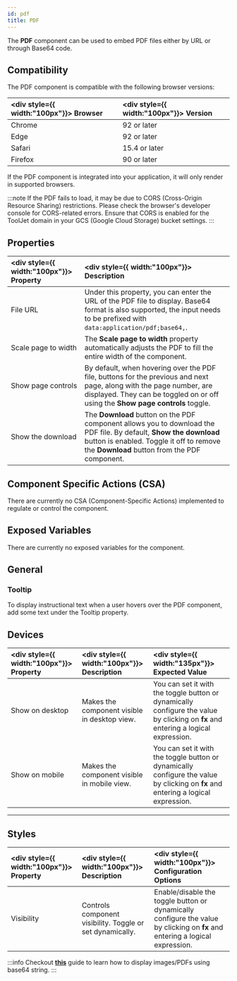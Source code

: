 ```yaml
---
id: pdf
title: PDF
---
```


The **PDF** component can be used to embed PDF files either by URL or through Base64 code.

<div style={{paddingTop:'24px'}}>

## Compatibility

The PDF component is compatible with the following browser versions: <br/>

| <div style={{ width:"100px"}}> Browser </div> | <div style={{ width:"100px"}}> Version </div> |
| :-------------------------------------------- | :-------------------------------------------- |
| Chrome                                        | 92 or later                                   |
| Edge                                          | 92 or later                                   |
| Safari                                        | 15.4 or later                                 |
| Firefox                                       | 90 or later                                   |

If the PDF component is integrated into your application, it will only render in supported browsers.

:::note
If the PDF fails to load, it may be due to CORS (Cross-Origin Resource Sharing) restrictions. Please check the browser's developer console for CORS-related errors. Ensure that CORS is enabled for the ToolJet domain in your GCS (Google Cloud Storage) bucket settings.
:::

</div>

<div style={{paddingTop:'24px'}}>

## Properties

| <div style={{ width:"100px"}}> Property </div> | <div style={{ width:"100px"}}> Description </div>                                                                                                                                                        |
| :--------------------------------------------- | :------------------------------------------------------------------------------------------------------------------------------------------------------------------------------------------------------- |
| File URL                                       | Under this property, you can enter the URL of the PDF file to display. Base64 format is also supported, the input needs to be prefixed with `data:application/pdf;base64,`.                              |
| Scale page to width                            | The **Scale page to width** property automatically adjusts the PDF to fill the entire width of the component.                                                                                              |
| Show page controls                             | By default, when hovering over the PDF file, buttons for the previous and next page, along with the page number, are displayed. They can be toggled on or off using the **Show page controls** toggle.     |
| Show the download                              | The **Download** button on the PDF component allows you to download the PDF file. By default, **Show the download** button is enabled. Toggle it off to remove the **Download** button from the PDF component. |

</div>

<div style={{paddingTop:'24px'}}>

## Component Specific Actions (CSA)

There are currently no CSA (Component-Specific Actions) implemented to regulate or control the component.

</div>

<div style={{paddingTop:'24px'}}>

## Exposed Variables

There are currently no exposed variables for the component.

</div>

<div style={{paddingTop:'24px'}}>

## General

### Tooltip

To display instructional text when a user hovers over the PDF component, add some text under the Tooltip property.

</div>

<div style={{paddingTop:'24px'}}>

## Devices

| <div style={{ width:"100px"}}> Property </div> | <div style={{ width:"100px"}}> Description </div> | <div style={{ width:"135px"}}> Expected Value </div>                                                                              |
| :--------------------------------------------- | :------------------------------------------------ | :-------------------------------------------------------------------------------------------------------------------------------- |
| Show on desktop                                | Makes the component visible in desktop view.      | You can set it with the toggle button or dynamically configure the value by clicking on **fx** and entering a logical expression. |
| Show on mobile                                 | Makes the component visible in mobile view.       | You can set it with the toggle button or dynamically configure the value by clicking on **fx** and entering a logical expression. |

</div>

---

<div style={{paddingTop:'24px'}}>

## Styles

| <div style={{ width:"100px"}}> Property </div> | <div style={{ width:"100px"}}> Description </div> | <div style={{ width:"100px"}}> Configuration Options </div> |
| :------------------------------------------ | :--------------------------------------------------- | :-------------------------------------------------- |
| Visibility     | Controls component visibility. Toggle or set dynamically. | Enable/disable the toggle button or dynamically configure the value by clicking on **fx** and entering a logical expression.  |

:::info
Checkout **[this](/docs/how-to/loading-image-pdf-from-db)** guide to learn how to display images/PDFs using base64 string.
:::

</div>
